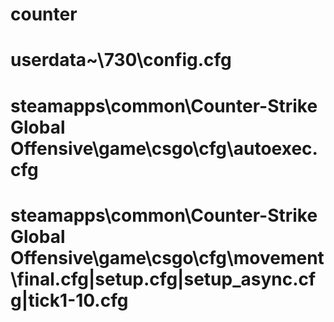 # counter
# userdata\~\730\config.cfg
# steamapps\common\Counter-Strike Global Offensive\game\csgo\cfg\autoexec.cfg
# steamapps\common\Counter-Strike Global Offensive\game\csgo\cfg\movement\final.cfg|setup.cfg|setup_async.cfg|tick1-10.cfg
